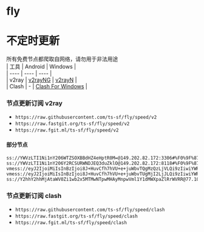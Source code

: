 # fly
# 不定时更新
所有免费节点都爬取自网络，请勿用于非法用途  
|  工具  | Android  | Windows  |  
|  ----  | ----   | ----  |  
| v2ray  | [v2rayNG](https://github.com/2dust/v2rayNG/releases) | [v2rayN](https://github.com/2dust/v2rayN/releases) |  
| Clash  | - | [Clash For Windows](https://github.com/2dust/clashN/releases) | 
  
### 节点更新订阅  v2ray
- `https://raw.githubusercontent.com/ts-sf/fly/speed/v2`  
- `https://raw.fastgit.org/ts-sf/fly/speed/v2`  
- `https://raw.fgit.ml/ts-sf/fly/speed/v2`  
#### 部分节点  
``` 
ss://YWVzLTI1Ni1nY206WTZSOXBBdHZ4eHptR0M=@149.202.82.172:3306#%F0%9F%87%AB%F0%9F%87%B7FR%E6%B3%95%E5%9B%BD%201.6MB%2Fs
ss://YWVzLTI1Ni1nY206Y2RCSURWNDJEQ3duZklO@149.202.82.172:8118#%F0%9F%87%AB%F0%9F%87%B7FR%E6%B3%95%E5%9B%BD2%201.7MB%2Fs
vmess://eyJ2IjoiMiIsInBzIjoi8J+HuvCfh7hVU+e+juWbvTQgMzQzLjVLQi9zIiwiYWRkIjoiMTA0LjE5LjQwLjk5IiwicG9ydCI6Ijg4ODAiLCJpZCI6IjU3ZTBjYjRkLWVhZTUtNDhlYy04MDkxLTE0OWRjMmIzMDllMCIsImFpZCI6IjAiLCJzY3kiOiJhdXRvIiwibmV0Ijoid3MiLCJ0eXBlIjoibm9uZSIsImhvc3QiOiJ1ay5tb3NzLm5ldHdvcmsiLCJwYXRoIjoiL2QvNjVkZDUwMy5URy5XYW5nQ2FpMi5XYW5nQ2FpXzg6MTA3NjkwIiwidGxzIjoiIiwic25pIjoiIiwidGVzdF9uYW1lIjoiVVPnvo7lm700In0=
vmess://eyJ2IjoiMiIsInBzIjoi8J+HuvCfh7hVU+e+juWbvTUgMjI2LjJLQi9zIiwiYWRkIjoiMTUxLjEwMS4zLjEwIiwicG9ydCI6IjgwIiwiaWQiOiJkMzlhMzQ3YS0wMGM5LTRmOTEtOTI1NS03ZjUzNmMwN2M1YTgiLCJhaWQiOiIwIiwic2N5IjoiYXV0byIsIm5ldCI6IndzIiwidHlwZSI6IiIsImhvc3QiOiJubXNsLmtwIiwicGF0aCI6Ii9hcmllcz9lZD0yNTYwIiwidGxzIjoiIiwic25pIjoiIiwidGVzdF9uYW1lIjoiVVPnvo7lm701In0=
ss://Y2hhY2hhMjAtaWV0Zi1wb2x5MTMwNTpwMHAyMnpwVml1Y1dMWXpaZlRrWVRR@77.105.166.253:30754#%F0%9F%87%B7%F0%9F%87%BARU%E4%BF%84%E7%BD%97%E6%96%AF%201.5MB%2Fs
```
### 节点更新订阅  clash
- `https://raw.githubusercontent.com/ts-sf/fly/speed/clash`  
- `https://raw.fastgit.org/ts-sf/fly/speed/clash`  
- `https://raw.fgit.ml/ts-sf/fly/speed/clash`  


